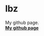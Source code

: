 lbz
===================

My github page.<br>
__[My github page](http://billliang.github.io "welcome to my page!")__
